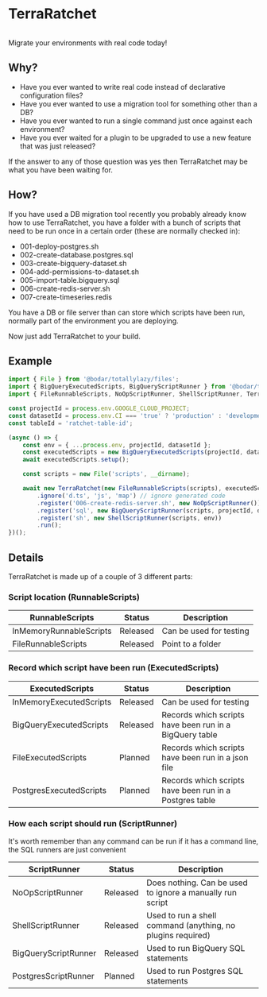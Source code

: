 # TerraRatchet

[![<Triptease>](https://circleci.com/gh/triptease/terra-ratchet.svg?style=svg)](https://app.circleci.com/pipelines/github/triptease/terra-ratchet)

Migrate your environments with real code today!

## Why?

* Have you ever wanted to write real code instead of declarative configuration files?
* Have you ever wanted to use a migration tool for something other than a DB?
* Have you ever wanted to run a single command just once against each environment?
* Have you ever waited for a plugin to be upgraded to use a new feature that was just released?

If the answer to any of those question was yes then TerraRatchet may be what you have been waiting for.

## How?

If you have used a DB migration tool recently you probably already know how to use TerraRatchet, you have a folder with 
a bunch of scripts that need to be run once in a certain order (these are normally checked in):

* 001-deploy-postgres.sh
* 002-create-database.postgres.sql
* 003-create-bigquery-dataset.sh
* 004-add-permissions-to-dataset.sh
* 005-import-table.bigquery.sql
* 006-create-redis-server.sh
* 007-create-timeseries.redis

You have a DB or file server than can store which scripts have been run, normally part of the environment you are deploying.

Now just add TerraRatchet to your build.

## Example

```typescript
import { File } from '@bodar/totallylazy/files';
import { BigQueryExecutedScripts, BigQueryScriptRunner } from '@bodar/terra-ratchet-big-query';
import { FileRunnableScripts, NoOpScriptRunner, ShellScriptRunner, TerraRatchet } from '@bodar/terra-ratchet';

const projectId = process.env.GOOGLE_CLOUD_PROJECT;
const datasetId = process.env.CI === 'true' ? 'production' : 'development';
const tableId = 'ratchet-table-id';

(async () => {
    const env = { ...process.env, projectId, datasetId };
    const executedScripts = new BigQueryExecutedScripts(projectId, datasetId, tableId);
    await executedScripts.setup();

    const scripts = new File('scripts', __dirname);

    await new TerraRatchet(new FileRunnableScripts(scripts), executedScripts)
        .ignore('d.ts', 'js', 'map') // ignore generated code
        .register('006-create-redis-server.sh', new NoOpScriptRunner()) // skip manually ran script
        .register('sql', new BigQueryScriptRunner(scripts, projectId, datasetId))
        .register('sh', new ShellScriptRunner(scripts, env))
        .run();
})();
```


## Details

TerraRatchet is made up of a couple of 3 different parts:

### Script location (RunnableScripts)

| RunnableScripts         | Status   | Description             |
|-------------------------|----------|-------------------------|
| InMemoryRunnableScripts | Released | Can be used for testing |
| FileRunnableScripts     | Released | Point to a folder       |

### Record which script have been run (ExecutedScripts)

| ExecutedScripts         | Status   | Description                                             |
|-------------------------|----------|---------------------------------------------------------|
| InMemoryExecutedScripts | Released | Can be used for testing                                 |
| BigQueryExecutedScripts | Released | Records which scripts have been run in a BigQuery table |
| FileExecutedScripts     | Planned  | Records which scripts have been run in a json file      |
| PostgresExecutedScripts | Planned  | Records which scripts have been run in a Postgres table |


### How each script should run (ScriptRunner)

It's worth remember than any command can be run if it has a command line, the SQL runners are just convenient

| ScriptRunner         | Status    | Description                                                 |
|----------------------|-----------|-------------------------------------------------------------|
| NoOpScriptRunner     | Released  | Does nothing. Can be used to ignore a manually run script   |
| ShellScriptRunner    | Released  | Used to run a shell command (anything, no plugins required) |
| BigQueryScriptRunner | Released  | Used to run BigQuery SQL statements                         |
| PostgresScriptRunner | Planned   | Used to run Postgres SQL statements                         |


